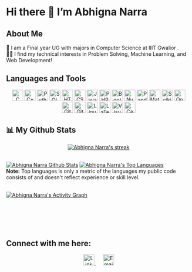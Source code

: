 # Hi there 👋 I’m Abhigna Narra 

## About Me

🔭 I am a Final year UG with majors in Computer Science at IIIT Gwalior .<br>
👩‍💻 I find my technical interests in Problem Solving, Machine Learning, and Web Development!

## Languages and Tools
<p align="center">
  <!-- C -->
  <img height="30" src="https://img.shields.io/badge/C-00599C?style=for-the-badge&logo=C&logoColor=white" alt="C">
  <!-- C++ -->
  <img height="30" src="https://img.shields.io/badge/C++-00599C?style=for-the-badge&logo=C%2B%2B&logoColor=white" alt="C++">
  <!-- Python -->
  <img height="30" src="https://img.shields.io/badge/Python-3776AB?style=for-the-badge&logo=python&logoColor=white" alt="Python">
  <!-- SQL -->
  <img height="30" src="https://img.shields.io/badge/SQL-4479A1?style=for-the-badge&logo=mysql&logoColor=white" alt="SQL">
  <!-- HTML -->
  <img height="30" src="https://img.shields.io/badge/HTML5-E34F26?style=for-the-badge&logo=html5&logoColor=white" alt="HTML5">
  <!-- CSS -->
  <img height="30" src="https://img.shields.io/badge/CSS3-1572B6?style=for-the-badge&logo=css3&logoColor=white" alt="CSS3">
  <!-- JavaScript -->
  <img height="30" src="https://img.shields.io/badge/JavaScript-F7DF1E?style=for-the-badge&logo=javascript&logoColor=black" alt="JavaScript">
  <!-- PHP -->
  <img height="30" src="https://img.shields.io/badge/PHP-777BB4?style=for-the-badge&logo=php&logoColor=white" alt="PHP">
  <!-- Bootstrap -->
  <img height="30" src="https://img.shields.io/badge/Bootstrap-563D7C?style=for-the-badge&logo=bootstrap&logoColor=white" alt="Bootstrap">
  <!-- NumPy -->
  <img height="30" src="https://img.shields.io/badge/NumPy-013243?style=for-the-badge&logo=numpy&logoColor=white" alt="NumPy">
  <!-- Pandas -->
  <img height="30" src="https://img.shields.io/badge/Pandas-150458?style=for-the-badge&logo=pandas&logoColor=white" alt="Pandas">
  <!-- Matplotlib -->
  <img height="30" src="https://img.shields.io/badge/Matplotlib-3776AB?style=for-the-badge&logo=matplotlib&logoColor=white" alt="Matplotlib">
  <!-- Scikit-Learn -->
  <img height="30" src="https://img.shields.io/badge/Scikit--Learn-F7931E?style=for-the-badge&logo=scikit-learn&logoColor=white" alt="Scikit-Learn">
  <!-- OpenCV -->
  <img height="30" src="https://img.shields.io/badge/OpenCV-5C3EE8?style=for-the-badge&logo=opencv&logoColor=white" alt="OpenCV">
  <!-- Git -->
  <img height="30" src="https://img.shields.io/badge/Git-F05032?style=for-the-badge&logo=git&logoColor=white" alt="Git">
  <!-- GitHub -->
  <img height="30" src="https://img.shields.io/badge/GitHub-181717?style=for-the-badge&logo=github&logoColor=white" alt="GitHub">
  <!-- Linux -->
  <img height="30" src="https://img.shields.io/badge/Linux-FCC624?style=for-the-badge&logo=linux&logoColor=black" alt="Linux">
  <!-- LaTeX -->
  <img height="30" src="https://img.shields.io/badge/LaTeX-008080?style=for-the-badge&logo=latex&logoColor=white" alt="LaTeX">
  <!-- Visual Studio Code -->
  <img height="30" src="https://img.shields.io/badge/Visual%20Studio%20Code-007ACC?style=for-the-badge&logo=visual-studio-code&logoColor=white" alt="Visual Studio Code">
  <!-- Canva -->
  <img height="30" src="https://img.shields.io/badge/Canva-00C4CC?style=for-the-badge&logo=canva&logoColor=white" alt="Canva">
</p>




## 📊 My Github Stats
<p align="center">
    <a href="https://github.com/SubhamRaoniar28/github-readme-streak-stats">
        <img title="🔥 Get streak stats for your profile at git.io/streak-stats" alt="Abhigna Narra's streak" src="https://github-readme-streak-stats.herokuapp.com/?user=narraabhigna&theme=black-ice&hide_border=true&stroke=0000&background=060A0CD0"/>
    </a>
</p>

  <br/>
    <a href="https://github.com/SubhamRaoniar28/github-readme-stats"><img alt="Abhigna Narra Github Stats" src="https://github-readme-stats.vercel.app/api?username=narraabhigna&show_icons=true&count_private=true&theme=react&hide_border=true&bg_color=0D1117" /></a>
  <a href="https://github.com//github-readme-stats"><img alt="Abhigna Narra's Top Languages" src="https://github-readme-stats.vercel.app/api/top-langs/?username=narraabhigna&langs_count=8&count_private=true&layout=compact&theme=react&hide_border=true&bg_color=0D1117" /></a>
  <br/>
  <b>Note:</b> Top languages is only a metric of the languages my public code consists of and doesn't reflect experience or skill level.


<br/>
<br/>

<a href="https://github.com/ashutosh00710/github-readme-activity-graph"><img alt="Abhigna Narra's Activity Graph" src="https://github-readme-activity-graph.vercel.app/graph?username=narraabhigna&bg_color=0D1117&color=5BCDEC&line=5BCDEC&point=FFFFFF&hide_border=true" /></a>

<br/>
<br/>
<div align="center">
 
<!--[![](https://visitcount.itsvg.in/api?id=narraabhigna&label=Profile%20Views&color=0&pretty=false)](https://visitcount.itsvg.in)-->
</div>

<br/>
<br/>

## Connect with me here:

<p align="center">
  <a href="https://www.linkedin.com/in/abhigna-narra-05873b231/" target="_blank">
    <img height="30" src="https://img.shields.io/badge/LinkedIn-0077B5?style=for-the-badge&logo=linkedin&logoColor=white" alt="LinkedIn">
  </a>
  &nbsp;&nbsp;&nbsp;&nbsp;
  <a href="mailto:narraabhigna@gmail.com" target="_blank">
    <img height="30" src="https://img.shields.io/badge/Email-D14836?style=for-the-badge&logo=gmail&logoColor=white" alt="Email">
  </a>
</p>
